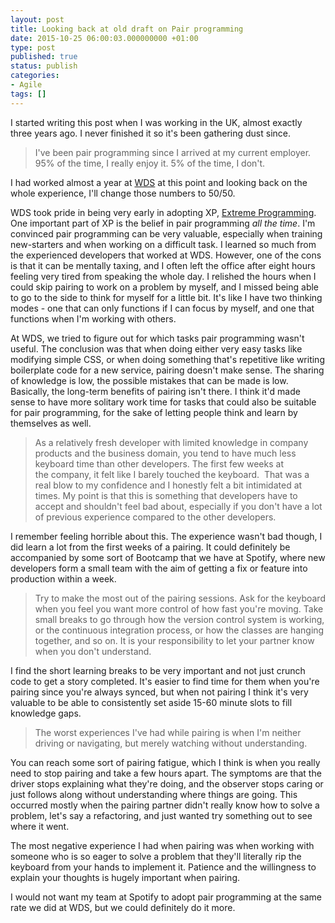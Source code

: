 ```yaml
---
layout: post
title: Looking back at old draft on Pair programming
date: 2015-10-25 06:00:03.000000000 +01:00
type: post
published: true
status: publish
categories:
- Agile
tags: []
---
```

I started writing this post when I was working in the UK, almost exactly three years ago. I never finished it so it's been gathering dust since.

> I've been pair programming since I arrived at my current employer. 95% of the time, I really enjoy it. 5% of the time, I don't.

I had worked almost a year at [WDS](http://wds.co/) at this point and looking back on the whole experience, I'll change those numbers to 50/50.

WDS took pride in being very early in adopting XP, [Extreme Programming](http://www.extremeprogramming.org/). One important part of XP is the belief in pair programming _all the time_. I'm convinced pair programming can be very valuable, especially when training new-starters and when working on a difficult task. I learned so much from the experienced developers that worked at WDS. However, one of the cons is that it can be mentally taxing, and I often left the office after eight hours feeling very tired from speaking the whole day. I relished the hours when I could skip pairing to work on a problem by myself, and I missed being able to go to the side to think for myself for a little bit. It's like I have two thinking modes - one that can only functions if I can focus by myself, and one that functions when I'm working with others.

At WDS, we tried to figure out for which tasks pair programming wasn't useful. The conclusion was that when doing either very easy tasks like modifying simple CSS, or when doing something that's repetitive like writing boilerplate code for a new service, pairing doesn't make sense. The sharing of knowledge is low, the possible mistakes that can be made is low. Basically, the long-term benefits of pairing isn't there. I think it'd made sense to have more solitary work time for tasks that could also be suitable for pair programming, for the sake of letting people think and learn by themselves as well.

> As a relatively fresh developer with limited knowledge in company products and the business domain, you tend to have much less keyboard time than other developers. The first few weeks at the company, it felt like I barely touched the keyboard.  That was a real blow to my confidence and I honestly felt a bit intimidated at times. My point is that this is something that developers have to accept and shouldn't feel bad about, especially if you don't have a lot of previous experience compared to the other developers.

I remember feeling horrible about this. The experience wasn't bad though, I did learn a lot from the first weeks of a pairing. It could definitely be accompanied by some sort of Bootcamp that we have at Spotify, where new developers form a small team with the aim of getting a fix or feature into production within a week.

> Try to make the most out of the pairing sessions. Ask for the keyboard when you feel you want more control of how fast you're moving. Take small breaks to go through how the version control system is working, or the continuous integration process, or how the classes are hanging together, and so on. It is your responsibility to let your partner know when you don't understand.

I find the short learning breaks to be very important and not just crunch code to get a story completed. It's easier to find time for them when you're pairing since you're always synced, but when not pairing I think it's very valuable to be able to consistently set aside 15-60 minute slots to fill knowledge gaps.

> The worst experiences I've had while pairing is when I'm neither driving or navigating, but merely watching without understanding.

You can reach some sort of pairing fatigue, which I think is when you really need to stop pairing and take a few hours apart. The symptoms are that the driver stops explaining what they're doing, and the observer stops caring or just follows along without understanding where things are going. This occurred mostly when the pairing partner didn't really know how to solve a problem, let's say a refactoring, and just wanted try something out to see where it went.

The most negative experience I had when pairing was when working with someone who is so eager to solve a problem that they'll literally rip the keyboard from your hands to implement it. Patience and the willingness to explain your thoughts is hugely important when pairing.

I would not want my team at Spotify to adopt pair programming at the same rate we did at WDS, but we could definitely do it more.